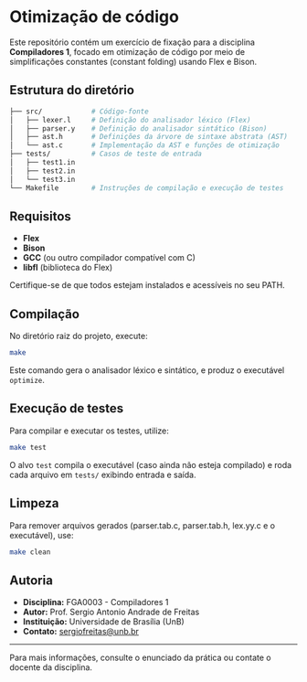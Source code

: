 <!--
FGA0003 - Compiladores 1
Curso de Engenharia de Software
Universidade de Brasília (UnB)
-->

# Otimização de código

Este repositório contém um exercício de fixação para a disciplina **Compiladores 1**, focado em otimização de código por meio de simplificações constantes (constant folding) usando Flex e Bison.

## Estrutura do diretório

```bash
├── src/            # Código-fonte
│   ├── lexer.l     # Definição do analisador léxico (Flex)
│   ├── parser.y    # Definição do analisador sintático (Bison)
│   ├── ast.h       # Definições da árvore de sintaxe abstrata (AST)
│   └── ast.c       # Implementação da AST e funções de otimização
├── tests/          # Casos de teste de entrada
│   ├── test1.in
│   ├── test2.in
│   └── test3.in
└── Makefile        # Instruções de compilação e execução de testes
```

## Requisitos

* **Flex**
* **Bison**
* **GCC** (ou outro compilador compatível com C)
* **libfl** (biblioteca do Flex)

Certifique-se de que todos estejam instalados e acessíveis no seu PATH.

## Compilação

No diretório raiz do projeto, execute:

```bash
make
```

Este comando gera o analisador léxico e sintático, e produz o executável `optimize`.

## Execução de testes

Para compilar e executar os testes, utilize:

```bash
make test
```

O alvo `test` compila o executável (caso ainda não esteja compilado) e roda cada arquivo em `tests/` exibindo entrada e saída.

## Limpeza

Para remover arquivos gerados (parser.tab.c, parser.tab.h, lex.yy.c e o executável), use:

```bash
make clean
```

## Autoria

* **Disciplina:** FGA0003 - Compiladores 1
* **Autor:** Prof. Sergio Antonio Andrade de Freitas
* **Instituição:** Universidade de Brasília (UnB)
* **Contato:** [sergiofreitas@unb.br](mailto:sergiofreitas@unb.br)

---

Para mais informações, consulte o enunciado da prática ou contate o docente da disciplina.
